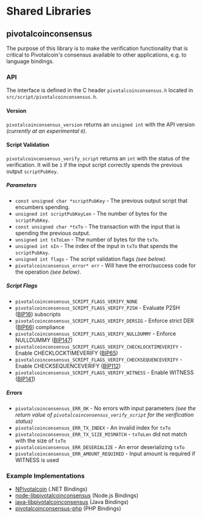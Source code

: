 Shared Libraries
================

## pivotalcoinconsensus

The purpose of this library is to make the verification functionality that is critical to Pivotalcoin's consensus available to other applications, e.g. to language bindings.

### API

The interface is defined in the C header `pivotalcoinconsensus.h` located in  `src/script/pivotalcoinconsensus.h`.

#### Version

`pivotalcoinconsensus_version` returns an `unsigned int` with the API version *(currently at an experimental `0`)*.

#### Script Validation

`pivotalcoinconsensus_verify_script` returns an `int` with the status of the verification. It will be `1` if the input script correctly spends the previous output `scriptPubKey`.

##### Parameters
- `const unsigned char *scriptPubKey` - The previous output script that encumbers spending.
- `unsigned int scriptPubKeyLen` - The number of bytes for the `scriptPubKey`.
- `const unsigned char *txTo` - The transaction with the input that is spending the previous output.
- `unsigned int txToLen` - The number of bytes for the `txTo`.
- `unsigned int nIn` - The index of the input in `txTo` that spends the `scriptPubKey`.
- `unsigned int flags` - The script validation flags *(see below)*.
- `pivotalcoinconsensus_error* err` - Will have the error/success code for the operation *(see below)*.

##### Script Flags
- `pivotalcoinconsensus_SCRIPT_FLAGS_VERIFY_NONE`
- `pivotalcoinconsensus_SCRIPT_FLAGS_VERIFY_P2SH` - Evaluate P2SH ([BIP16](https://github.com/pivotalcoin/bips/blob/master/bip-0016.mediawiki)) subscripts
- `pivotalcoinconsensus_SCRIPT_FLAGS_VERIFY_DERSIG` - Enforce strict DER ([BIP66](https://github.com/pivotalcoin/bips/blob/master/bip-0066.mediawiki)) compliance
- `pivotalcoinconsensus_SCRIPT_FLAGS_VERIFY_NULLDUMMY` - Enforce NULLDUMMY ([BIP147](https://github.com/pivotalcoin/bips/blob/master/bip-0147.mediawiki))
- `pivotalcoinconsensus_SCRIPT_FLAGS_VERIFY_CHECKLOCKTIMEVERIFY` - Enable CHECKLOCKTIMEVERIFY ([BIP65](https://github.com/pivotalcoin/bips/blob/master/bip-0065.mediawiki))
- `pivotalcoinconsensus_SCRIPT_FLAGS_VERIFY_CHECKSEQUENCEVERIFY` - Enable CHECKSEQUENCEVERIFY ([BIP112](https://github.com/pivotalcoin/bips/blob/master/bip-0112.mediawiki))
- `pivotalcoinconsensus_SCRIPT_FLAGS_VERIFY_WITNESS` - Enable WITNESS ([BIP141](https://github.com/pivotalcoin/bips/blob/master/bip-0141.mediawiki))

##### Errors
- `pivotalcoinconsensus_ERR_OK` - No errors with input parameters *(see the return value of `pivotalcoinconsensus_verify_script` for the verification status)*
- `pivotalcoinconsensus_ERR_TX_INDEX` - An invalid index for `txTo`
- `pivotalcoinconsensus_ERR_TX_SIZE_MISMATCH` - `txToLen` did not match with the size of `txTo`
- `pivotalcoinconsensus_ERR_DESERIALIZE` - An error deserializing `txTo`
- `pivotalcoinconsensus_ERR_AMOUNT_REQUIRED` - Input amount is required if WITNESS is used

### Example Implementations
- [NPivotalcoin](https://github.com/NicolasDorier/NPivotalcoin/blob/master/NPivotalcoin/Script.cs#L814) (.NET Bindings)
- [node-libpivotalcoinconsensus](https://github.com/bitpay/node-libpivotalcoinconsensus) (Node.js Bindings)
- [java-libpivotalcoinconsensus](https://github.com/dexX7/java-libpivotalcoinconsensus) (Java Bindings)
- [pivotalcoinconsensus-php](https://github.com/Bit-Wasp/pivotalcoinconsensus-php) (PHP Bindings)
